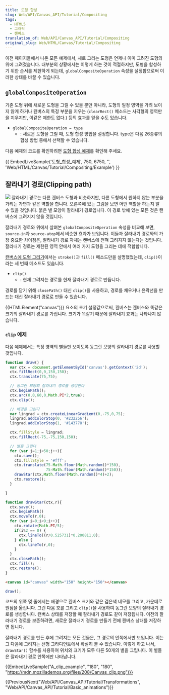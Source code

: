 ```yaml
---
title: 도형 합성
slug: Web/API/Canvas_API/Tutorial/Compositing
tags:
  - HTML5
  - 그래픽
  - 캔버스
translation_of: Web/API/Canvas_API/Tutorial/Compositing
original_slug: Web/HTML/Canvas/Tutorial/Compositing
---
```

이전 페이지들에서 나온 모든 예제에서, 새로 그리는 도형은 언제나 이미 그려진 도형의 위에 그려졌습니다. 대부분의 상황에서는 이렇게 하는 것이 적절하지만, 도형을 합성하기 위한 순서를 제한하게 되는데, `globalCompositeOperation` 속성을 설정함으로써 이러한 상태를 바꿀 수 있습니다.

## `globalCompositeOperation`

기존 도형 뒤에 새로운 도형을 그릴 수 있을 뿐만 아니라, 도형의 일정 영역을 가려 보이지 않게 하거나 캔버스의 특정 부분을 지우는 (`clearRect()` 메소드는 사각형의 영역만을 지우지만, 이같은 제한도 없다.) 등의 효과를 얻을 수도 있습니다.

- `globalCompositeOperation = type`
  - : 새로운 도형을 그릴 때, 도형 합성 방법을 설정합니다. type은 다음 26종류의 합성 방법 중에서 선택할 수 있습니다.

다음 예제의 코드를 확인하려면 [도형 합성 예제](/ko/docs/Web/HTML/Canvas/Tutorial/Compositing/Example)를 확인해 주세요.

{{ EmbedLiveSample('도형_합성_예제', 750, 6750, '', 'Web/HTML/Canvas/Tutorial/Compositing/Example') }}

## 잘라내기 경로(Clipping path)

![](https://mdn.mozillademos.org/files/209/Canvas_clipping_path.png) 잘라내기 경로는 다른 캔버스 도형과 비슷하지만, 다른 도형에서 원하지 않는 부분을 가리는 가면과 같은 역할을 합니다. 오른쪽에 있는 그림을 보면 어떤 역할을 하는지 알 수 있을 것입니다. 붉은 별 모양이 잘라내기 경로입니다. 이 경로 밖에 있는 모든 것은 캔버스에 그려지지 않을 것입니다.

잘라내기 경로와 위에서 살펴본 `globalCompositeOperation` 속성을 비교해 보면, `source-in`과 `source-atop`에서 비슷한 효과가 보입니다. 이들과 잘라내기 경로와의 가장 중요한 차이점은, 잘라내기 경로 자체는 캔버스에 전혀 그려지지 않는다는 것입니다. 잘라내기 경로는 제한된 영역 안에서 여러 가지 도형을 그리는 데에 적합합니다.

[캔버스에 도형 그리기](/ko/docs/Web/Guide/HTML/Canvas_tutorial/Drawing_shapes#Drawing_paths)에서는 `stroke()`과 `fill()` 메소드만을 설명했었는데, `clip()`이라는 세 번째 메소드도 있습니다.

- `clip()`
  - : 현재 그려지는 경로를 현재 잘라내기 경로로 만듭니다.

경로를 닫기 위해 `closePath()` 대신 `clip()`을 사용하고, 경로를 채우거나 윤곽선을 만드는 대신 잘라내기 경로로 만들 수 있습니다.

{{HTMLElement("canvas")}} 요소의 초기 설정값으로써, 캔버스는 캔버스와 똑같은 크기의 잘라내기 경로를 가집니다. 크기가 똑같기 때문에 잘라내기 효과는 나타나지 않습니다.

### `clip` 예제

다음 예제에서는 특정 영역의 별들만 보이도록 동그란 모양의 잘라내기 경로를 사용할 것입니다.

```js
function draw() {
  var ctx = document.getElementById('canvas').getContext('2d');
  ctx.fillRect(0,0,150,150);
  ctx.translate(75,75);

  // 동그란 모양의 잘라내기 경로를 생성한다
  ctx.beginPath();
  ctx.arc(0,0,60,0,Math.PI*2,true);
  ctx.clip();

  // 배경을 그린다
  var lingrad = ctx.createLinearGradient(0,-75,0,75);
  lingrad.addColorStop(0, '#232256');
  lingrad.addColorStop(1, '#143778');

  ctx.fillStyle = lingrad;
  ctx.fillRect(-75,-75,150,150);

  // 별을 그린다
  for (var j=1;j<50;j++){
    ctx.save();
    ctx.fillStyle = '#fff';
    ctx.translate(75-Math.floor(Math.random()*150),
                  75-Math.floor(Math.random()*150));
    drawStar(ctx,Math.floor(Math.random()*4)+2);
    ctx.restore();
  }

}

function drawStar(ctx,r){
  ctx.save();
  ctx.beginPath()
  ctx.moveTo(r,0);
  for (var i=0;i<9;i++){
    ctx.rotate(Math.PI/5);
    if(i%2 == 0) {
      ctx.lineTo((r/0.525731)*0.200811,0);
    } else {
      ctx.lineTo(r,0);
    }
  }
  ctx.closePath();
  ctx.fill();
  ctx.restore();
}
```

```html hidden
<canvas id="canvas" width="150" height="150"></canvas>
```

```js hidden
draw();
```

코드의 위쪽 몇 줄에서는 배경으로 캔버스 크기와 같은 검은색 네모를 그리고, 가운데로 원점을 옮깁니다. 그런 다음 호를 그리고 `clip()`을 사용하여 동그란 모양의 잘라내기 경로를 생성합니다. 캔버스 상태를 저장할 때 잘라내기 경로도 같이 저장됩니다. 이전의 잘라내기 경로를 보존하려면, 새로운 잘라내기 경로를 만들기 전에 캔버스 상태를 저장하면 됩니다.

잘라내기 경로를 만든 후에 그려지는 모든 것들은, 그 경로의 안쪽에서만 보입니다. 이는 그 다음에 그려지는 선형 그라디언트에서 확실히 볼 수 있습니다. 이렇게 하고 나서, `drawStar()` 함수를 사용하여 위치와 크기가 모두 다른 50개의 별을 그립니다. 이 별들은 잘라내기 경로 안쪽에만 나타납니다.

{{EmbedLiveSample("A_clip_example", "180", "180", "https://mdn.mozillademos.org/files/208/Canvas_clip.png")}}

{{PreviousNext("Web/API/Canvas_API/Tutorial/Transformations", "Web/API/Canvas_API/Tutorial/Basic_animations")}}
